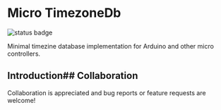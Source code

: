 # Micro TimezoneDb

![status badge](https://github.com/rzeldent/micro-timezonedb/actions/workflows/main.yml/badge.svg?event=push)

Minimal timezine database implementation for Arduino and other micro controllers.

## Introduction## Collaboration
Collaboration is appreciated and bug reports or feature requests are welcome!

